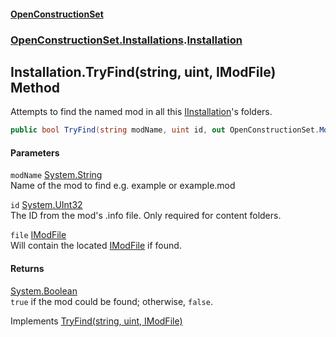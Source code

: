 #### [OpenConstructionSet](index.md 'index')
### [OpenConstructionSet.Installations](index.md#OpenConstructionSet_Installations 'OpenConstructionSet.Installations').[Installation](qUACYHb4kFlIhfF0vYagtQ.md 'OpenConstructionSet.Installations.Installation')
## Installation.TryFind(string, uint, IModFile) Method
Attempts to find the named mod in all this [IInstallation](+q+t_1kaSScZooYXO5QOWw.md 'OpenConstructionSet.Installations.IInstallation')'s folders.  
```csharp
public bool TryFind(string modName, uint id, out OpenConstructionSet.Mods.IModFile file);
```
#### Parameters
<a name='OpenConstructionSet_Installations_Installation_TryFind(string_uint_OpenConstructionSet_Mods_IModFile)_modName'></a>
`modName` [System.String](https://docs.microsoft.com/en-us/dotnet/api/System.String 'System.String')  
Name of the mod to find e.g. example or example.mod
  
<a name='OpenConstructionSet_Installations_Installation_TryFind(string_uint_OpenConstructionSet_Mods_IModFile)_id'></a>
`id` [System.UInt32](https://docs.microsoft.com/en-us/dotnet/api/System.UInt32 'System.UInt32')  
The ID from the mod's .info file. Only required for content folders.
  
<a name='OpenConstructionSet_Installations_Installation_TryFind(string_uint_OpenConstructionSet_Mods_IModFile)_file'></a>
`file` [IModFile](IKbYBL+aXAnVnb4gGogjfQ.md 'OpenConstructionSet.Mods.IModFile')  
Will contain the located [IModFile](IKbYBL+aXAnVnb4gGogjfQ.md 'OpenConstructionSet.Mods.IModFile') if found.
  
#### Returns
[System.Boolean](https://docs.microsoft.com/en-us/dotnet/api/System.Boolean 'System.Boolean')  
`true` if the mod could be found; otherwise, `false`.

Implements [TryFind(string, uint, IModFile)](oSpB2mMulQUN_RxRsvZfWg.md 'OpenConstructionSet.Installations.IInstallation.TryFind(string, uint, OpenConstructionSet.Mods.IModFile)')  
